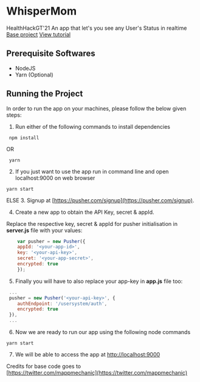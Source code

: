 # WhisperMom
HealthHackGT'21
An app that let's you see any User's Status in realtime
[Base project](https://github.com/mappmechanic/whats-up-realtime-status-update)
[View tutorial](https://pusher.com/tutorials/social-network-javascript/)

## Prerequisite Softwares
- NodeJS
- Yarn (Optional)

## Running the Project
In order to run the app on your machines, please follow the below given steps:

1. Run either of the following commands to install dependencies

```
 npm install
```

OR 

```
 yarn
```

2. If you just want to use the app run in command line and open localhost:9000 on web browser
```
yarn start
```
ELSE
3. Signup at [https://pusher.com/signup](https://pusher.com/signup). 

4. Create a new app to obtain the API Key, secret & appId. 

Replace the respective key, secret & appId for pusher initialisation in **server.js** file with your values:

```javascript
    var pusher = new Pusher({
    appId: '<your-app-id>',
    key: '<your-api-key>',
    secret: '<your-app-secret>',
    encrypted: true
    });
```

5. Finally you will have to also replace your app-key in **app.js** file too:

```javascript
 ...
 pusher = new Pusher('<your-api-key>', {
    authEndpoint: '/usersystem/auth',
    encrypted: true
 }),
 ...
```

6. Now we are ready to run our app using the following node commands

```
yarn start
```

7. We will be able to access the app at [http://localhost:9000](http://localhost:9000)

Credits for base code goes to  
[https://twitter.com/mappmechanic](https://twitter.com/mappmechanic)

